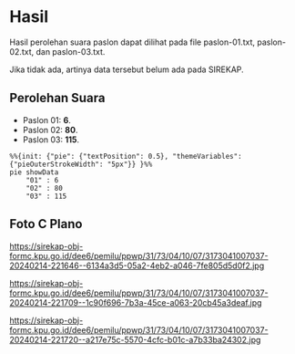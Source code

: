 # Hasil

Hasil perolehan suara paslon dapat dilihat pada file paslon-01.txt, paslon-02.txt, dan paslon-03.txt.

Jika tidak ada, artinya data tersebut belum ada pada SIREKAP.

## Perolehan Suara

 * Paslon 01: **6**.
 * Paslon 02: **80**.
 * Paslon 03: **115**.

```mermaid
%%{init: {"pie": {"textPosition": 0.5}, "themeVariables": {"pieOuterStrokeWidth": "5px"}} }%%
pie showData
    "01" : 6
    "02" : 80
    "03" : 115
```
## Foto C Plano

https://sirekap-obj-formc.kpu.go.id/dee6/pemilu/ppwp/31/73/04/10/07/3173041007037-20240214-221646--6134a3d5-05a2-4eb2-a046-7fe805d5d0f2.jpg

https://sirekap-obj-formc.kpu.go.id/dee6/pemilu/ppwp/31/73/04/10/07/3173041007037-20240214-221709--1c90f696-7b3a-45ce-a063-20cb45a3deaf.jpg

https://sirekap-obj-formc.kpu.go.id/dee6/pemilu/ppwp/31/73/04/10/07/3173041007037-20240214-221720--a217e75c-5570-4cfc-b01c-a7b33ba24302.jpg
